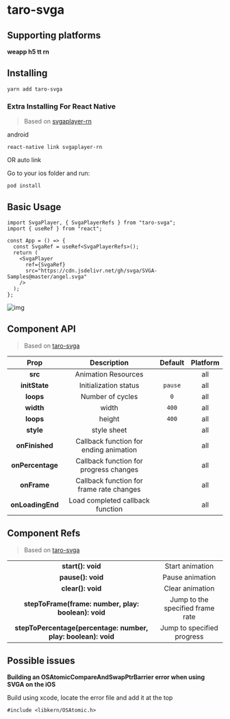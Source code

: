# taro-svga

## Supporting platforms

**weapp h5 tt rn**

## Installing

```
yarn add taro-svga
```

### Extra Installing For React Native
> Based on [svgaplayer-rn](https://github.com/wukongyang/SVGAPlayer-rn)

android

```
react-native link svgaplayer-rn
```

OR
auto link

Go to your ios folder and run:

```
pod install
```

## Basic Usage

```tsx
import SvgaPlayer, { SvgaPlayerRefs } from "taro-svga";
import { useRef } from "react";

const App = () => {
  const SvgaRef = useRef<SvgaPlayerRefs>();
  return (
    <SvgaPlayer
      ref={SvgaRef}
      src="https://cdn.jsdelivr.net/gh/svga/SVGA-Samples@master/angel.svga"
    />
  );
};
```
![img](./angle.gif)

## Component API

> Based on [taro-svga](https://github.com/wukongyang/taro-svga)

|       Prop       |               Description                | Default | Platform |
| :--------------: | :--------------------------------------: | :-----: | :------: |
|     **src**      |           Animation Resources            |         |   all    |
|  **initState**   |          Initialization status           | `pause` |   all    |
|    **loops**     |             Number of cycles             |   `0`   |   all    |
|    **width**     |                  width                   |  `400`  |   all    |
|    **loops**     |                  height                  |  `400`  |   all    |
|    **style**     |               style sheet                |         |   all    |
|  **onFinished**  |  Callback function for ending animation  |         |   all    |
| **onPercentage** |  Callback function for progress changes  |         |   all    |
|   **onFrame**    | Callback function for frame rate changes |         |   all    |
| **onLoadingEnd** |     Load completed callback function     |         |   all    |

## Component Refs

> Based on [taro-svga](https://github.com/wukongyang/taro-svga)

|                                                               |                                  |
| :-----------------------------------------------------------: | :------------------------------: |
|                       **start(): void**                       |         Start animation          |
|                       **pause(): void**                       |         Pause animation          |
|                       **clear(): void**                       |         Clear animation          |
|      **stepToFrame(frame: number, play: boolean): void**      | Jump to the specified frame rate |
| **stepToPercentage(percentage: number, play: boolean): void** |    Jump to specified progress    |


## Possible issues
**Building an OSAtomicCompareAndSwapPtrBarrier error when using SVGA on the iOS**  

Build using xcode, locate the error file and add it at the top
```
#include <libkern/OSAtomic.h>
```
